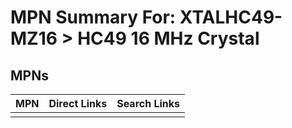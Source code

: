 



# MPN Summary For: XTALHC49-MZ16 > HC49 16 MHz Crystal

## MPNs
  

|MPN|Direct Links|Search Links|
| :--- | :--- | :--- |
||||
